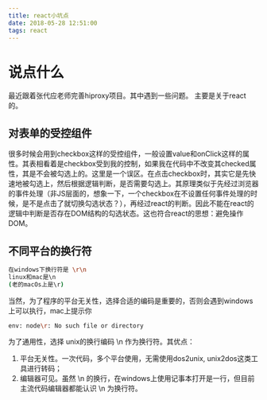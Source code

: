 ```yaml
---
title: react小坑点
date: 2018-05-28 12:51:00
tags: react
---
```


# 说点什么
最近跟着张代应老师完善hiproxy项目。其中遇到一些问题。
主要是关于react的。

## 对表单的受控组件
很多时候会用到checkbox这样的受控组件，一般设置value和onClick这样的属性。其表相看着是checkbox受到我的控制，如果我在代码中不改变其checked属性，其是不会被勾选上的。这里是一个误区。在点击checkbox时，其实它是先快速地被勾选上，然后根据逻辑判断，是否需要勾选上。其原理类似于先经过浏览器的事件处理（非JS层面的，想象一下，一个checkbox在不设置任何事件处理的时候，是不是点击了就切换勾选状态？），再经过react的判断。因此不能在react的逻辑中判断是否存在DOM结构的勾选状态。这也符合react的思想：避免操作DOM。

## 不同平台的换行符
```bash
在windows下换行符是 \r\n
linux和mac是\n
(老的macOs上是\r)
```
当然，为了程序的平台无关性，选择合适的编码是重要的，否则会遇到windows上可以执行，mac上提示你
```bash
env: node\r: No such file or directory
```
为了通用性，选择 unix的换行编码  \n  作为换行符。其优点：
1. 平台无关性。一次代码，多个平台使用，无需使用dos2unix, unix2dos这类工具进行转码；
2. 编辑器可见。虽然 \n 的换行，在windows上使用记事本打开是一行，但目前主流代码编辑器都能认识 \n 为换行符。
